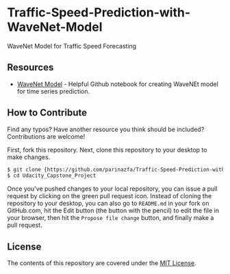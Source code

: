 # Traffic-Speed-Prediction-with-WaveNet-Model
WaveNet Model for Traffic Speed Forecasting 

## Resources

* [WaveNet Model](https://github.com/JEddy92/TimeSeries_Seq2Seq/blob/master/notebooks/TS_Seq2Seq_Conv_Full.ipynb) - Helpful Github notebook for creating WaveNEt model for time series prediction.

## How to Contribute

Find any typos? Have another resource you think should be included? Contributions are welcome!

First, fork this repository.
Next, clone this repository to your desktop to make changes.

```sh
$ git clone {https://github.com/parinazfa/Traffic-Speed-Prediction-with-WaveNet-Model.git}
$ cd Udacity_Capstone_Project
```

Once you've pushed changes to your local repository, you can issue a pull request by clicking on the green pull request icon.
Instead of cloning the repository to your desktop, you can also go to `README.md` in your fork on GitHub.com, hit the Edit button (the button with the pencil) to edit the file in your browser, then hit the `Propose file change` button, and finally make a pull request. 

## License

The contents of this repository are covered under the [MIT License](LICENSE).
